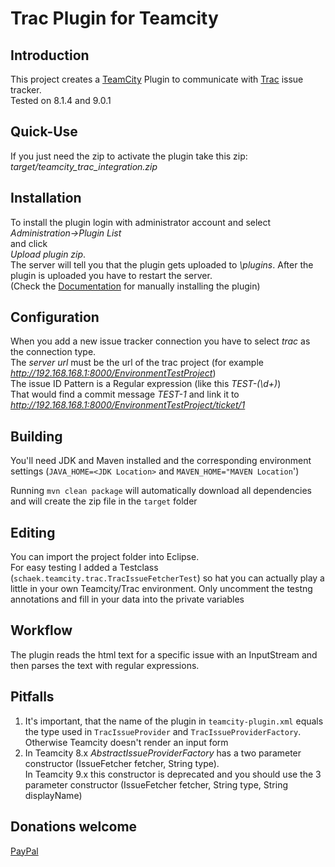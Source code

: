 # Trac Plugin for Teamcity
## Introduction
This project creates a [TeamCity](www.jetbrains.com/teamcity/) Plugin to communicate with [Trac](http://trac.edgewall.org/) issue tracker.<BR>
Tested on 8.1.4 and 9.0.1

## Quick-Use
If you just need the zip to activate the plugin take this zip: *target/teamcity_trac_integration.zip* <BR>

## Installation
To install the plugin login with administrator account and select <BR>
*Administration->Plugin List* <BR>
and click <BR>
*Upload plugin zip*.<BR>
The server will tell you that the plugin gets uploaded to *<Teamcity Data Directory>\plugins*.
After the plugin is uploaded you have to restart the server.<BR>
(Check the [Documentation](https://confluence.jetbrains.com/display/TCD9/Installing+Additional+Plugins) for manually installing the plugin)

## Configuration
When you add a new issue tracker connection you have to select _trac_ as the connection type.<BR>
The _server url_ must be the url of the trac project (for example _http://192.168.168.1:8000/EnvironmentTestProject_) <BR>
The issue ID Pattern is a Regular expression (like this _TEST-(\d+)_)<BR>
That would find a commit message _TEST-1_ and link it to _http://192.168.168.1:8000/EnvironmentTestProject/ticket/1_

## Building
You'll need JDK and Maven installed and the corresponding environment settings (`JAVA_HOME=<JDK Location>` and `MAVEN_HOME="MAVEN Location`')

Running `mvn clean package` will automatically download all dependencies and will create the zip file in the `target` folder

## Editing
You can import the project folder into Eclipse.<BR>
For easy testing I added a Testclass (`schaek.teamcity.trac.TracIssueFetcherTest`) so hat you can actually play a little in your own Teamcity/Trac environment. Only uncomment the testng annotations and fill in your data into the private variables

## Workflow
The plugin reads the html text for a specific issue with an InputStream and then parses the text with regular expressions.

## Pitfalls
1. It's important, that the name of the plugin in `teamcity-plugin.xml` equals the type used in `TracIssueProvider` and `TracIssueProviderFactory`.
Otherwise Teamcity doesn't render an input form
2. In Teamcity 8.x _AbstractIssueProviderFactory_ has a two parameter constructor (IssueFetcher fetcher, String type).<BR> 
In Teamcity 9.x this constructor is deprecated and you should use the 3 parameter constructor (IssueFetcher fetcher, String type, String displayName)

## Donations welcome
[PayPal](https://www.paypal.com/cgi-bin/webscr?cmd=_donations&business=52MGDJ6KQ5S2Q&lc=DE&item_name=Andreas%20Schaek&no_note=0&cn=Message%20to%20the%20developer%3a&no_shipping=1&currency_code=EUR&bn=PP%2dDonationsBF%3abtn_donate_SM%2egif%3aNonHosted)